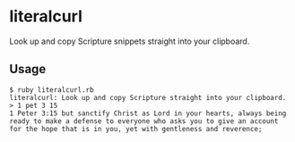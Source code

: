 # literalcurl

Look up and copy Scripture snippets straight into your clipboard.

## Usage

```
$ ruby literalcurl.rb
literalcurl: Look up and copy Scripture straight into your clipboard.
> 1 pet 3 15
1 Peter 3:15 but sanctify Christ as Lord in your hearts, always being ready to make a defense to everyone who asks you to give an account for the hope that is in you, yet with gentleness and reverence;
```
